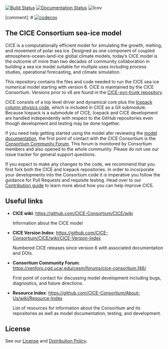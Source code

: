 [![Build Status](https://travis-ci.org/CICE-Consortium/CICE.svg?branch=master)](https://travis-ci.org/CICE-Consortium/CICE)
[![Documentation Status](https://readthedocs.org/projects/cice-consortium-cice/badge/?version=master)](http://cice-consortium-cice.readthedocs.io/en/master/?badge=master)
![lcov](https://img.shields.io/endpoint?url=https://apcraig.github.io/coverage.json)

[comment]: # [![codecov](https://codecov.io/gh/apcraig/Test_CICE_Icepack/branch/master/graph/badge.svg)](https://codecov.io/gh/apcraig/Test_CICE_Icepack)

## The CICE Consortium sea-ice model
CICE is a computationally efficient model for simulating the growth, melting, and movement of polar sea ice. Designed as one component of coupled atmosphere-ocean-land-ice global climate models, today’s CICE model is the outcome of more than two decades of community collaboration in building a sea ice model suitable for multiple uses including process studies, operational forecasting, and climate simulation.


This repository contains the files and code needed to run the CICE sea ice numerical model starting with version 6. CICE is maintained by the CICE Consortium. 
Versions prior to v6 are found in the [CICE-svn-trunk repository](https://github.com/CICE-Consortium/CICE-svn-trunk).

CICE consists of a top level driver and dynamical core plus the [Icepack column physics code][icepack], which is included in CICE as a Git submodule.  Because Icepack is a submodule of CICE, Icepack and CICE development are handled independently with respect to the GitHub repositories even though development and testing may be done together.  

[icepack]: https://github.com/CICE-Consortium/Icepack

If you need help getting started using the model afer reviewing the [model documentation][doc-resources], the first point of contact with the CICE Consortium is the [Consortium Community Forum][forum]. 
This forum is monitored by Consortium members and also opened to the whole community.
Please do not use our issue tracker for general support questions.

[doc-resources]: https://github.com/CICE-Consortium/About-Us/wiki/Resource-Index#model-documentation
[doc-running]: https://cice-consortium-cice.readthedocs.io/en/master/user_guide/ug_running.html
[forum]: https://xenforo.cgd.ucar.edu/cesm/forums/cice-consortium.146/

If you expect to make any changes to the code, we recommend that you first fork both the CICE and Icepack repositories. 
In order to incorporate your developments into the Consortium code it is imperative you follow the guidance for Pull Requests and requisite testing.
Head over to our [Contribution guide][contributing] to learn more about how you can help improve CICE.

[contributing]: https://github.com/CICE-Consortium/About-Us/wiki/Contributing

## Useful links
* **CICE wiki**: https://github.com/CICE-Consortium/CICE/wiki

   Information about the CICE model

* **CICE Version Index**: https://github.com/CICE-Consortium/CICE/wiki/CICE-Version-Index

   Numbered CICE releases since version 6 with associated documentation and DOIs. 
   
* **Consortium Community Forum**: https://xenforo.cgd.ucar.edu/cesm/forums/cice-consortium.146/

   First point of contact for discussing model development including bugs, diagnostics, and future directions.   

* **Resource Index**: https://github.com/CICE-Consortium/About-Us/wiki/Resource-Index

   List of resources for information about the Consortium and its repositories as well as model documentation, testing, and development.

## License
See our [License](License.pdf) and [Distribution Policy](DistributionPolicy.pdf).
